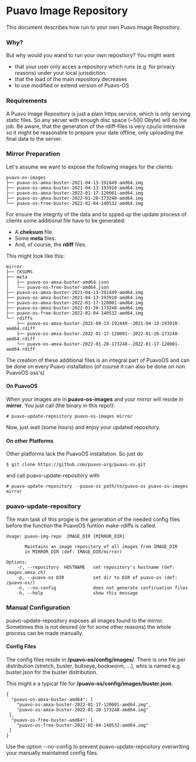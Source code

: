 # Puavo Image Repository

This document describes how run to your own Puavo Image Repository.

### Why?
But why would you wand to run your own repostiory? You might want
* that your user only acces a repository which runs (e.g. for privacy reasons) under your local jurisdiction.
* that the load of the main repository decreases
* to use modified or extend version of Puavo-OS 

### Requirements

A Puavo Image Repository is just a plain https service, which is only serving static files. So any server with enough disc space (~500 Gbyte) will do the job. Be aware, that the generation of the rdiff-files is very cpu/io intensive so it might be reasonable to prepare your date offline, only  uploading the final data to the server.  

### Mirror Preparation

Let's assume we want to expose the following images for the clients:

```
puavo-os-images
├── puavo-os-amxa-buster-2021-04-13-192449-amd64.img
├── puavo-os-amxa-buster-2021-04-13-193910-amd64.img
├── puavo-os-amxa-buster-2022-01-17-120001-amd64.img
├── puavo-os-amxa-buster-2022-01-20-173248-amd64.img
└── puavo-os-free-buster-2022-02-04-140532-amd64.img
```
For ensure the integrity of the data and to spped up the update process of clients some additional file have to be generated:
* A **cheksum** file.
* Some  **meta** files.
* And, of course, the **rdiff** files.

This might look like this:

```
mirror
├── CKSUMS
├── meta
│   ├── puavo-os-amxa-buster-amd64.json
│   └── puavo-os-free-buster-amd64.json
├── puavo-os-amxa-buster-2021-04-13-192449-amd64.img
├── puavo-os-amxa-buster-2021-04-13-193910-amd64.img
├── puavo-os-amxa-buster-2022-01-17-120001-amd64.img
├── puavo-os-amxa-buster-2022-01-20-173248-amd64.img
├── puavo-os-free-buster-2022-02-04-140532-amd64.img
└── rdiffs
    ├── puavo-os-amxa-buster-2021-04-13-192449--2021-04-13-193910-amd64.rdiff
    ├── puavo-os-amxa-buster-2022-01-17-120001--2022-01-20-173248-amd64.rdiff
    └── puavo-os-amxa-buster-2022-01-20-173248--2022-01-17-120001-amd64.rdiff
```
The creation of these additional files is an integral part of PuavoOS and can be done on every Puavo installation (of course  it can also be done on non PuavoOS oss's)

#### On PuavoOS
When your images are in **puavo-os-images** and your mirror will reside in **mirror**. You just call (the binary in this repo!):

```
# puavo-update-repository puavo-os-images mirror
```

Now, just wait (some hours) and enjoy your updated repository.

#### On other Platforms

Other platforms lack the PuavoOS installation. So just do

```
$ git clone https://github.com/puavo-org/puavo-os.git
```

and call puavo-update-repository with

```
# puavo-update-repository --puavo-os path/to/puavo-os puavo-os-images mirror
```

### puavo-update-repository

The main task of this progie is the generation of the needed config files before the function the PuavoOS funtion make-rdiffs is called.

```
Usage: puavo-img-repo  IMAGE_DIR [MIRROR_DIR]

       Maintains an image repository of all images from IMAGE_DIR
       in MIRROR_DIR (def: IMAGE_DIR/mirror)

Options:
    -r, --repository  HOSTNAME   set repository's hostname (def: images.amxa.ch)
    -p, --puavo-os DIR           set dir to DIR of puavo-os (def: /puavo-os/)
    -n, --no-config              does not generate confiruation files
    -h, --help                   show this message

```
### Manual Configuration

puavo-update-repository exposes all images found to the mirror. Sometimes this is not desired (or for some other reasons) the whole process can be made manually.

#### Config Files

The config files reside in **/puavo-os/config/images/**. There is one file per distribution (stretch, buster, bullseye, bookworm, ...), whis is named e.g. buster.json for the buster distribution. 

This might e a typical file for **/puavo-os/config/images/buster.json**:

```
{
  "puavo-os-amxa-buster-amd64": [
    "puavo-os-amxa-buster-2022-01-17-120001-amd64.img",
    "puavo-os-amxa-buster-2022-01-20-173248-amd64.img"
 ],
  "puavo-os-free-buster-amd64": [
    "puavo-os-free-buster-2022-02-04-140532-amd64.img"
 ]
}

```
Use the option --no-config to prevent puavo-update-repository overwriting your manually maintained config files.

